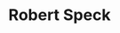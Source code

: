---
title: "Robert Speck"
tags: ["Chair","GAMM member","de-RSE member"]
externalUrl: "https://www.fz-juelich.de/profile/speck_r"
showTaxonomies: true
showDate: false
showAuthor: false
---